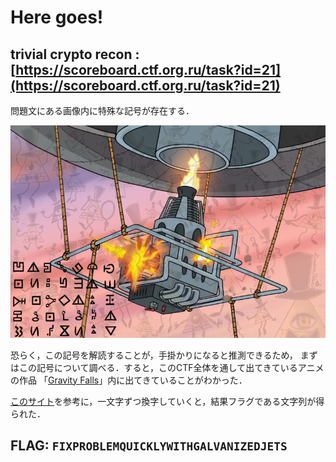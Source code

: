 
# Here goes!
## trivial crypto recon : [https://scoreboard.ctf.org.ru/task?id=21](https://scoreboard.ctf.org.ru/task?id=21)

問題文にある画像内に特殊な記号が存在する．

![](./mXTu7tU.png)

恐らく，この記号を解読することが，手掛かりになると推測できるため，
まずはこの記号について調べる．すると，このCTF全体を通して出てきているアニメの作品
「[Gravity Falls](http://disneyxd.disney.com/gravity-falls)」内に出てきていることがわかった．

[このサイト](http://gravityfalls.wikia.com/wiki/List_of_cryptograms#Bill.27s_symbol_substitution_cipher)を参考に，一文字ずつ換字していくと，結果フラグである文字列が得られた．

## FLAG: `FIXPROBLEMQUICKLYWITHGALVANIZEDJETS`

